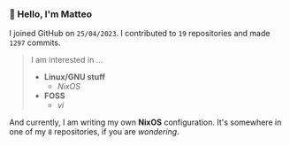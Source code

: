 ### 👋 Hello, I'm Matteo

I joined GitHub on `25/04/2023`.
I contributed to `19` repositories and made `1297` commits.

> I am interested in ...
> 
> - **Linux/GNU stuff**
>     - *NixOS*
> - **FOSS**
>   - *vi*

And currently, I am writing my own **NixOS** configuration. It's somewhere in one of my `8` repositories, if you are *wondering*.
